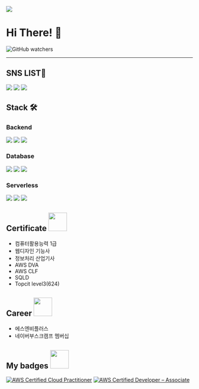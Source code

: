 <img src="https://capsule-render.vercel.app/api?type=waving&color=random&height=200&section=header&text=Lee%20JI%20Hak&fontSize=60" />

# Hi There! 👋

![GitHub watchers](https://img.shields.io/github/watchers/easyhak/easyhak)

---

## SNS LIST🍕


<a href="https://ez17.tistory.com/" target="_blank"><img src="https://img.shields.io/badge/Tistory-000000?style=flat-square&logo=Tistory&logoColor=white"/></a>
<a href="https://instagram.com/easyhak2?utm_medium=copy_link" target="_blank"><img src="https://img.shields.io/badge/Instagram-E4405F?style=flat-square&logo=Instagram&logoColor=white"/></a>
<a href="https://www.linkedin.com/in/%EC%A7%80%ED%95%99-%EC%9D%B4-582b67274?utm_source=share&utm_campaign=share_via&utm_content=profile&utm_medium=android_app" target="_blank"><img src="https://img.shields.io/badge/LinkedIn-0A66C2?style=flat-square&logo=LinkedIn&logoColor=white"></a>




<!--- 🔭 I’m currently working on -->
## Stack 🛠
### Backend      
<img src="https://img.shields.io/badge/Spring-6DB33F?style=flat-square&logo=Spring&logoColor=white"> <img src="https://img.shields.io/badge/Spring Boot-6DB33F?style=flat-square&logo=Spring Boot&logoColor=white">
<img src="https://img.shields.io/badge/Django-092E20?style=flat-square&logo=Django&logoColor=white">
### Database    
<img src="https://img.shields.io/badge/MySQL-4479A1?style=flat-square&logo=MySQL&logoColor=white"> <img src="https://img.shields.io/badge/MariaDB-003545?style=flat-square&logo=MariaDB&logoColor=white">
<img src="https://img.shields.io/badge/MongoDB-47A248?style=flat-square&logo=MongoDB&logoColor=white">
### Serverless    
<img src="https://img.shields.io/badge/AWS Lambda-FF9900?style=flat-square&logo=AWSLambda&logoColor=white"> <img src="https://img.shields.io/badge/Amazon API GateWay-FF4F8B?style=flat-square&logo=amazonapigateway&logoColor=white">
<img src="https://img.shields.io/badge/Serverless-FD5750?style=flat-square&logo=serverless&logoColor=white">

<!-- <img src="https://stats.hyochan.dev/api/github-stats-advanced?login=easyhak" width="500px"/> -->

## Certificate <img src="https://github.com/user-attachments/assets/f2e3d404-1921-4f2e-abd6-ad2044fffbe6" width=50px height=50px>
- 컴퓨터활용능력 1급
- 웹디자인 기능사
- 정보처리 산업기사
- AWS DVA
- AWS CLF
- SQLD
- Topcit level3(624)

## Career <img src="https://github.com/user-attachments/assets/ae7ebd6b-f677-4a95-8fd2-a5a291bb3bac" width=50px height=50px>
- 에스엔비플러스
- 네이버부스크캠프 멤버십

## 

<!-- [![Solved.ac Profile](http://mazassumnida.wtf/api/v2/generate_badge?boj=jooin2000)](https://solved.ac/jooin2000/) -->

<h2> My badges <img src = "https://media.giphy.com/media/3orifgYbnsq43eFsdO/giphy.gif" width="50"> </h2>
<!--START_SECTION:badges-->

[![AWS Certified Cloud Practitioner](https://images.credly.com/size/200x200/images/00634f82-b07f-4bbd-a6bb-53de397fc3a6/image.png)](https://www.credly.com/badges/aa853b8e-1f11-4995-bc9a-c370aeb95273/")
[![AWS Certified Developer – Associate](https://images.credly.com/size/200x200/images/b9feab85-1a43-4f6c-99a5-631b88d5461b/image.png)](https://www.credly.com/badges/911351c7-71b8-4399-85de-aa2bc02a8c01/]")

<!--END_SECTION:badges-->
